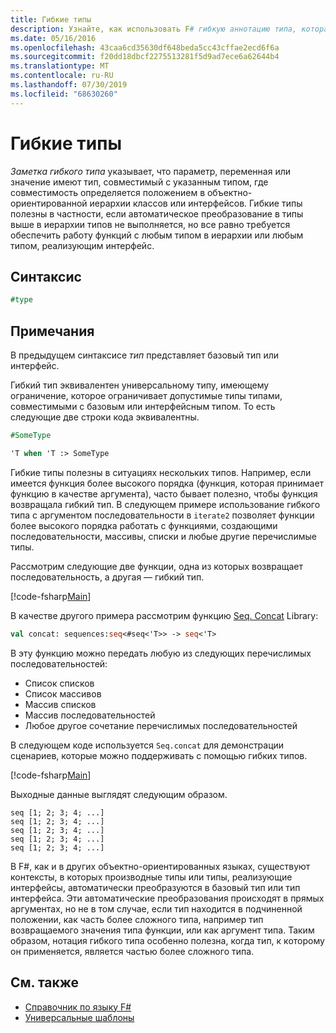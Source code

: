 ```yaml
---
title: Гибкие типы
description: Узнайте, как использовать F# гибкую аннотацию типа, которая указывает, что параметр, переменная или значение имеют тип, совместимый с указанным типом.
ms.date: 05/16/2016
ms.openlocfilehash: 43caa6cd35630df648beda5cc43cffae2ecd6f6a
ms.sourcegitcommit: f20dd18dbcf2275513281f5d9ad7ece6a62644b4
ms.translationtype: MT
ms.contentlocale: ru-RU
ms.lasthandoff: 07/30/2019
ms.locfileid: "68630260"
---
```

# <a name="flexible-types"></a>Гибкие типы

*Заметка гибкого типа* указывает, что параметр, переменная или значение имеют тип, совместимый с указанным типом, где совместимость определяется положением в объектно-ориентированной иерархии классов или интерфейсов. Гибкие типы полезны в частности, если автоматическое преобразование в типы выше в иерархии типов не выполняется, но все равно требуется обеспечить работу функций с любым типом в иерархии или любым типом, реализующим интерфейс.

## <a name="syntax"></a>Синтаксис

```fsharp
#type
```

## <a name="remarks"></a>Примечания

В предыдущем синтаксисе *тип* представляет базовый тип или интерфейс.

Гибкий тип эквивалентен универсальному типу, имеющему ограничение, которое ограничивает допустимые типы типами, совместимыми с базовым или интерфейсным типом. То есть следующие две строки кода эквивалентны.

```fsharp
#SomeType

'T when 'T :> SomeType
```

Гибкие типы полезны в ситуациях нескольких типов. Например, если имеется функция более высокого порядка (функция, которая принимает функцию в качестве аргумента), часто бывает полезно, чтобы функция возвращала гибкий тип. В следующем примере использование гибкого типа с аргументом последовательности в `iterate2` позволяет функции более высокого порядка работать с функциями, создающими последовательности, массивы, списки и любые другие перечислимые типы.

Рассмотрим следующие две функции, одна из которых возвращает последовательность, а другая — гибкий тип.

[!code-fsharp[Main](~/samples/snippets/fsharp/lang-ref-2/snippet4101.fs)]

В качестве другого примера рассмотрим функцию [Seq. Concat](https://msdn.microsoft.com/library/2eeb69a9-fc2f-4b7d-8dee-101fa2b00712) Library:

```fsharp
val concat: sequences:seq<#seq<'T>> -> seq<'T>
```

В эту функцию можно передать любую из следующих перечислимых последовательностей:

- Список списков
- Список массивов
- Массив списков
- Массив последовательностей
- Любое другое сочетание перечислимых последовательностей

В следующем коде используется `Seq.concat` для демонстрации сценариев, которые можно поддерживать с помощью гибких типов.

[!code-fsharp[Main](~/samples/snippets/fsharp/lang-ref-2/snippet4102.fs)]

Выходные данные выглядят следующим образом.

```
seq [1; 2; 3; 4; ...]
seq [1; 2; 3; 4; ...]
seq [1; 2; 3; 4; ...]
seq [1; 2; 3; 4; ...]
seq [1; 2; 3; 4; ...]
```

В F#, как и в других объектно-ориентированных языках, существуют контексты, в которых производные типы или типы, реализующие интерфейсы, автоматически преобразуются в базовый тип или тип интерфейса. Эти автоматические преобразования происходят в прямых аргументах, но не в том случае, если тип находится в подчиненной положении, как часть более сложного типа, например тип возвращаемого значения типа функции, или как аргумент типа. Таким образом, нотация гибкого типа особенно полезна, когда тип, к которому он применяется, является частью более сложного типа.

## <a name="see-also"></a>См. также

- [Справочник по языку F#](index.md)
- [Универсальные шаблоны](./generics/index.md)
